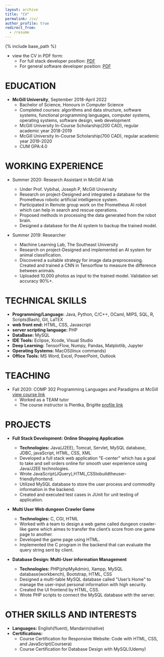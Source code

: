 ```yaml
---
layout: archive
title: "CV"
permalink: /cv/
author_profile: true
redirect_from:
  - /resume
---
```


{% include base_path %}
* view the CV in PDF form:
  * For full stack developer position: [PDF](http://Elva99.github.io/files/Full_Stack_Resume_Xinran_Xiong.pdf)
  * For general software developer position: [PDF](http://Elva99.github.io/files/resume_Xinran_Xiong.pdf)

EDUCATION
======
* **McGill University**, September 2018-April 2022
  * Bachelor of Science, Honours in Computer Science
  * Completed courses: algorithms and data structure, software systems, functional programming languages, computer systems,
    operating systems, software design, web development
  * McGill University In-Course Scholarship(200 CAD), regular academic year 2018-2019
  * McGill University In-Course Scholarship(700 CAD), regular academic year 2019-2020
  * CUM GPA:4.0

WORKING EXPERIENCE
======
* Summer 2020: Research Assistant in McGill AI lab
  * Under Prof. Vybihal, Joseph P, McGill University
  * Research on project-Designed and integrated a database for the Prometheus robotic artificial intelligence system. 
  * Participated in Remote group work on the Prometheus AI robot which can help in search and rescue operations.
  * Proposed methods in processing the data generated from the robot brain.
  * Designed a database for the AI system to backup the trained model.

* Summer 2019: Researcher
  * Machine Learning Lab, The Southeast University
  * Research on project-Designed and implemented an AI system for animal classification.
  * Discovered a suitable strategy for image data preprocessing. Created and trained a CNN in Tensorflow to measure the             difference between animals.
  * Uploaded 10,000 photos as input to the trained model. Validation set accuracy 90%+.

TECHNICAL SKILLS
======
* **Programming/Language:** Java, Python, C/C++, OCaml, MIPS, SQL, R, Scripts(Bash), Git, LaTEX 
* **web front end:** HTML, CSS, Javascript
* **server scripting language:** PHP
* **DataBase:** MySQL
* **IDE Tools:** Eclipse, Xcode, Visual Studio
* **Deep Learning:** TensorFlow, Numpy, Pandas, Matplotlib, Jupyter
* **Operating Systems:** MacOS(linux commands)
* **Office Tools:** MS Word, Excel, PowerPoint, Outlook


TEACHING
======
* Fall 2020: COMP 302 Programming Languages and Paradigms at McGill [view course link](https://www.mcgill.ca/study/2020-2021/courses/comp-302)
  * Worked as a TEAM tutor
  * The course instructor is Pientka, Brigitte [profile link](https://www.cs.mcgill.ca/~bpientka/)

PROJECTS
======
* **Full Stack Development: Online Shopping Application**
  * **Technologies:** Java(J2EE), Tomcat, Servlet, MySQL database, JDBC, javaScript, HTML, CSS, XML
  * Developed a full stack web application "E-center" which has a goal to take and sell orders online for smooth user experience using Java/J2EE technologies.
  * Wrote JavaScript(JQuery),HTML,CSStobuildtheuser-friendlyfrontend.
  * Utilized MySQL database to store the user process and commodity information in the backend.
  * Created and executed test cases in JUnit for unit testing of application.
 
* **Multi User Web dungeon Crawler Game**
  * **Technologies:** C, CGI, HTML
  * Worked with a team to design a web game called dungeon crawler-like game which aimes to transfer the client’s score from one game page to another.
  * Developed the game page using HTML.
  * Implemented the C program in the backend that can evaluate the query string sent by client.

* **Database Design: Multi-User information Management**
  * **Technologies:** PHP(phpMyAdmin), Xampp, MySQL database(workbench), Bootstrap, HTML, CSS
  * Designed a multi-table MySQL database called "User’s Home" to manage the user-input personal information with high security.
  * Created the UI frontend by HTML, CSS.
  * Wrote PHP scripts to connect the MySQL database with the server.

OTHER SKILLS AND INTERESTS
======
* **Languages:** English(fluent), Mandarin(native)
* **Certifications:**
  * Course Certification for Responsive Website: Code with HTML, CSS, and JavaScript(Coursera)
  * Course Certification for Database Design with MySQL(Udemy)
